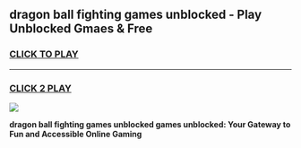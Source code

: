 
## dragon ball fighting games unblocked - Play Unblocked Gmaes & Free
<h3>
<a href="https://news.freeplayer.one?title=dragon_ball_fighting_games_unblocked&ref=23F">CLICK TO PLAY</a></h3>
<hr>

<h3>
<a href="https://news.freeplayer.one?title=dragon_ball_fighting_games_unblocked&ref=23F">CLICK 2 PLAY</a>
  
</h3>

<a href="https://news.freeplayer.one?title=dragon_ball_fighting_games_unblocked&ref=23F/"><img src="https://clearcache.store/games.png"></a>


**dragon ball fighting games unblocked games unblocked: Your Gateway to Fun and Accessible Online Gaming**
